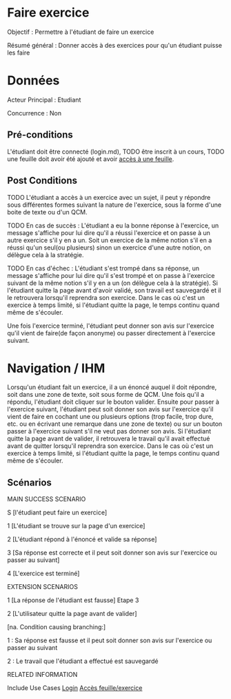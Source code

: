 
# Faire exercice
Objectif : Permettre à l'étudiant de faire un exercice

Résumé général : Donner accès à des exercices pour qu'un étudiant puisse les faire


# Données

Acteur Principal : Etudiant

Concurrence : Non


## Pré-conditions

L'étudiant doit être connecté (login.md), TODO être inscrit à un cours, TODO une feuille doit avoir été ajouté et avoir [accès à une feuille](accesfeuilleexercice.md).


## Post Conditions

TODO
L'étudiant a accès à un exercice avec un sujet, il peut y répondre sous différentes formes suivant la nature 
de l'exercice, sous la forme d'une boite de texte ou d'un QCM. 

TODO
En cas de succès : L'étudiant a eu la bonne réponse à l'exercice, un message s'affiche pour lui dire qu'il a 
réussi l'exercice et on passe à un autre exercice s'il y en a un. Soit un exercice de la même notion s'il en 
a réussi qu'un seul(ou plusieurs) sinon un exercice d'une autre notion, on délègue cela à la stratégie.

TODO
En cas d'échec : L'étudiant s'est trompé dans sa réponse, un message s'affiche pour lui dire qu'il s'est 
trompé et on passe à l'exercice suivant de la même notion s'il y en a un (on délègue cela à la stratégie).
Si l'étudiant quitte la page avant d'avoir validé, son travail est sauvegardé et il le retrouvera lorsqu'il 
reprendra son exercice. Dans le cas où c'est un exercice à temps limité, si l'étudiant quitte la page, le temps continu quand même de s'écouler.

Une fois l'exercice terminé, l'étudiant peut donner son avis sur l'exercice qu'il vient de faire(de façon 
anonyme) ou passer directement à l'exercice suivant.


# Navigation / IHM 

Lorsqu'un étudiant fait un exercice, il a un énoncé auquel il doit répondre, soit dans une zone de texte, 
soit sous forme de QCM. Une fois qu'il a répondu, l'étudiant doit cliquer sur le bouton valider. 
Ensuite pour passer à l'exercice suivant, l'étudiant peut soit donner son avis sur l'exercice qu'il vient de 
faire en cochant une ou plusieurs options (trop facile, trop dure, etc. ou en écrivant une remarque dans une zone de
texte) ou sur un bouton passer à l'exercice suivant s'il ne veut pas donner son avis.
Si l'étudiant quitte la page avant de valider, il retrouvera le travail qu'il avait effectué avant de 
quitter lorsqu'il reprendra son exercice. Dans le cas où c'est un exercice à temps limité, si l'étudiant quitte la page, le temps continu quand même de s'écouler.



## Scénarios

MAIN SUCCESS SCENARIO

S	[l'étudiant peut faire un exercice]

1	[L'étudiant se trouve sur la page d'un exercice]

2	[L'étudiant répond à l'énoncé et valide sa réponse]

3	[Sa réponse est correcte et il peut soit donner son avis sur l'exercice ou passer au suivant]

4	[L'exercice est terminé]



EXTENSION SCENARIOS

1	[La réponse de l'étudiant est fausse] Etape 3

2	[L'utilisateur quitte la page avant de valider]

[na. Condition causing branching:]

1 : Sa réponse est fausse et il peut soit donner son avis sur l'exercice ou passer au suivant

2 : Le travail que l'étudiant a effectué est sauvegardé



RELATED INFORMATION

Include Use Cases	[Login](login.md)
	                [Accès feuille/exercice](accesfeuilleexercice.md)



<!--- 
Author : Raphael
Validator :  Hugo
-->
